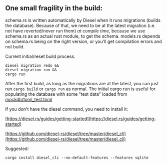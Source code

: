 ## One small fragility in the build:

schema.rs is written automatically by Diesel when it runs migrations (builds the database). Because of that, we need to be at the latest migration
(i.e. not have reverted/never run them) _at compile time_, because we use schema.rs as an actual rust module, to get the schema. models.rs depends on schema.rs being on the right version, or you'll get compilation errors and not build.

Current initial/reset build process:

```
diesel migration redo &&
diesel migration run &&
cargo run
```

After the first build, as long as the migrations are at the latest, you can just run `cargo build` or `cargo run` as normal. The initial cargo run is useful for populating the database with some "test data" loaded from [mockdb/toml_test.toml](mockdb/toml_test.toml)

If you don't have the diesel command, you need to install it:

[https://diesel.rs/guides/getting-started](https://diesel.rs/guides/getting-started)

[https://github.com/diesel-rs/diesel/tree/master/diesel_cli](https://github.com/diesel-rs/diesel/tree/master/diesel_cli)

Suggested:

```
cargo install diesel_cli --no-default-features --features sqlite
```
